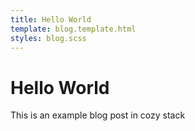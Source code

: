 ```yaml
---
title: Hello World
template: blog.template.html
styles: blog.scss
---
```


# Hello World

This is an example blog post in cozy stack
